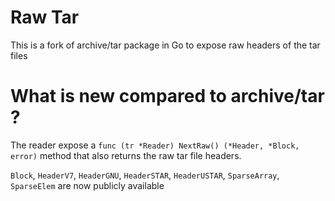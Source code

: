 # Raw Tar
This is a fork of archive/tar package in Go to expose raw headers of the tar files

# What is new compared to archive/tar ?
The reader expose a `func (tr *Reader) NextRaw() (*Header, *Block, error)` method that also returns the raw tar file headers.

`Block`, `HeaderV7`, `HeaderGNU`, `HeaderSTAR`, `HeaderUSTAR`, `SparseArray`, `SparseElem` are now publicly available